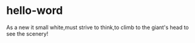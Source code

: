 # hello-word
As a new it small white,must strive to think,to climb to the giant's head to see the scenery!
